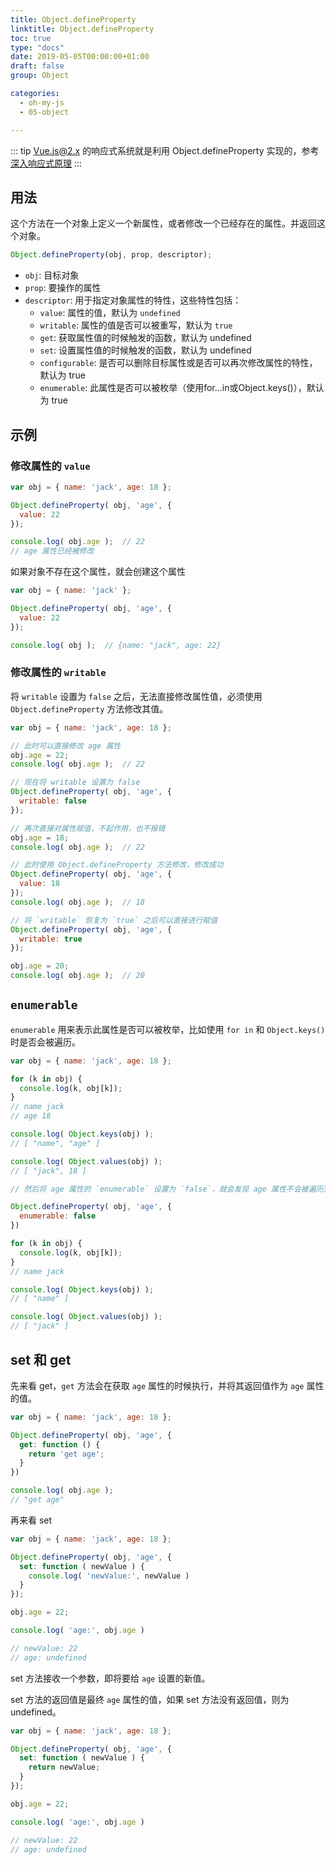 ```yaml
---
title: Object.defineProperty
linktitle: Object.defineProperty
toc: true
type: "docs"
date: 2019-05-05T00:00:00+01:00
draft: false
group: Object

categories: 
  - oh-my-js
  - 05-object

---
```


::: tip
Vue.js@2.x 的响应式系统就是利用 Object.defineProperty 实现的，参考 [深入响应式原理](https://cn.vuejs.org/v2/guide/reactivity.html)
:::

## 用法

这个方法在一个对象上定义一个新属性，或者修改一个已经存在的属性。并返回这个对象。

```js
Object.defineProperty(obj, prop, descriptor);
```

+ `obj`: 目标对象
+ `prop`: 要操作的属性
+ `descriptor`: 用于指定对象属性的特性，这些特性包括：
  - `value`: 属性的值，默认为 `undefined`
  - `writable`: 属性的值是否可以被重写，默认为 `true`
  - `get`: 获取属性值的时候触发的函数，默认为 undefined
  - `set`: 设置属性值的时候触发的函数，默认为 undefined
  - `configurable`: 是否可以删除目标属性或是否可以再次修改属性的特性，默认为 true
  - `enumerable`: 此属性是否可以被枚举（使用for...in或Object.keys()），默认为 true


## 示例

### 修改属性的 `value`

```js
var obj = { name: 'jack', age: 18 };

Object.defineProperty( obj, 'age', {
  value: 22
});

console.log( obj.age );  // 22
// age 属性已经被修改
```

如果对象不存在这个属性，就会创建这个属性

```js
var obj = { name: 'jack' };

Object.defineProperty( obj, 'age', {
  value: 22
});

console.log( obj );  // {name: "jack", age: 22}
```

### 修改属性的 `writable`

将 `writable` 设置为 `false` 之后，无法直接修改属性值，必须使用 `Object.defineProperty` 方法修改其值。

```js
var obj = { name: 'jack', age: 18 };

// 此时可以直接修改 age 属性
obj.age = 22;
console.log( obj.age );  // 22

// 现在将 writable 设置为 false
Object.defineProperty( obj, 'age', {
  writable: false
});

// 再次直接对属性赋值，不起作用，也不报错
obj.age = 18;
console.log( obj.age );  // 22

// 此时使用 Object.defineProperty 方法修改，修改成功
Object.defineProperty( obj, 'age', {
  value: 18
});
console.log( obj.age );  // 18

// 将 `writable` 恢复为 `true` 之后可以直接进行赋值
Object.defineProperty( obj, 'age', {
  writable: true
});

obj.age = 20;
console.log( obj.age );  // 20
```

## `enumerable`

`enumerable` 用来表示此属性是否可以被枚举，比如使用 `for in` 和 `Object.keys()` 时是否会被遍历。

```js
var obj = { name: 'jack', age: 18 };

for (k in obj) {
  console.log(k, obj[k]);
}
// name jack
// age 18

console.log( Object.keys(obj) );
// [ "name", "age" ]

console.log( Object.values(obj) );
// [ "jack", 18 ]

// 然后将 age 属性的 `enumerable` 设置为 `false`，就会发现 age 属性不会被遍历到

Object.defineProperty( obj, 'age', {
  enumerable: false
})

for (k in obj) {
  console.log(k, obj[k]);
}
// name jack

console.log( Object.keys(obj) );
// [ "name" ]

console.log( Object.values(obj) );
// [ "jack" ]
```

## set 和 get

先来看 get，`get` 方法会在获取 `age` 属性的时候执行，并将其返回值作为 `age` 属性的值。

```js
var obj = { name: 'jack', age: 18 };

Object.defineProperty( obj, 'age', {
  get: function () {
    return 'get age';
  }
})

console.log( obj.age );
// "get age"
```

再来看 set

```js
var obj = { name: 'jack', age: 18 };

Object.defineProperty( obj, 'age', {
  set: function ( newValue ) {
    console.log( 'newValue:', newValue )
  }
});

obj.age = 22;

console.log( 'age:', obj.age )

// newValue: 22
// age: undefined
```

set 方法接收一个参数，即将要给 `age` 设置的新值。

set 方法的返回值是最终 `age` 属性的值，如果 set 方法没有返回值，则为 undefined。

```js
var obj = { name: 'jack', age: 18 };

Object.defineProperty( obj, 'age', {
  set: function ( newValue ) {
    return newValue;
  }
});

obj.age = 22;

console.log( 'age:', obj.age )

// newValue: 22
// age: undefined
```
